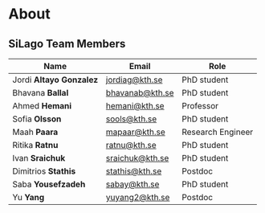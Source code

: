 # About

## SiLago Team Members

| Name                         | Email           | Role              |
| ---------------------------- | --------------- | ----------------- |
| Jordi **Altayo Gonzalez**    | jordiag@kth.se  | PhD student       |
| Bhavana **Ballal**           | bhavanab@kth.se | PhD student       |
| Ahmed **Hemani**             | hemani@kth.se   | Professor         |
| Sofia **Olsson**             | sools@kth.se    | PhD student       |
| Maah **Paara**               | mapaar@kth.se   | Research Engineer |
| Ritika **Ratnu**             | ratnu@kth.se    | PhD student       |
| Ivan **Sraichuk**            | sraichuk@kth.se | PhD student       |
| Dimitrios **Stathis**        | stathis@kth.se  | Postdoc           |
| Saba **Yousefzadeh**         | sabay@kth.se    | PhD student       |
| Yu **Yang**                  | yuyang2@kth.se  | Postdoc           |
